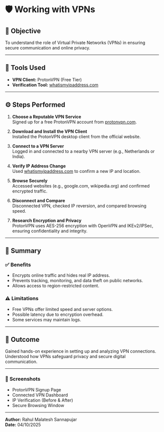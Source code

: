 # 🛡️ Working with VPNs

## 📄 Objective
To understand the role of Virtual Private Networks (VPNs) in ensuring secure communication and online privacy.

---

## 🧰 Tools Used
- **VPN Client:** ProtonVPN (Free Tier)  
- **Verification Tool:** [whatismyipaddress.com](https://www.whatismyipaddress.com)

---

## ⚙️ Steps Performed

1. **Choose a Reputable VPN Service**  
   Signed up for a free ProtonVPN account from [protonvpn.com](https://protonvpn.com).

2. **Download and Install the VPN Client**  
   Installed the ProtonVPN desktop client from the official website.

3. **Connect to a VPN Server**  
   Logged in and connected to a nearby VPN server (e.g., Netherlands or India).

4. **Verify IP Address Change**  
   Used [whatismyipaddress.com](https://www.whatismyipaddress.com) to confirm a new IP and location.

5. **Browse Securely**  
   Accessed websites (e.g., google.com, wikipedia.org) and confirmed encrypted traffic.

6. **Disconnect and Compare**  
   Disconnected VPN, checked IP reversion, and compared browsing speed.

7. **Research Encryption and Privacy**  
   ProtonVPN uses AES-256 encryption with OpenVPN and IKEv2/IPSec, ensuring confidentiality and integrity.

---

## 🔐 Summary

### ✅ **Benefits**
- Encrypts online traffic and hides real IP address.  
- Prevents tracking, monitoring, and data theft on public networks.  
- Allows access to region-restricted content.

### ⚠️ **Limitations**
- Free VPNs offer limited speed and server options.  
- Possible latency due to encryption overhead.  
- Some services may maintain logs.

---

## 🎯 **Outcome**
Gained hands-on experience in setting up and analyzing VPN connections.  
Understood how VPNs safeguard privacy and secure digital communication.

---

### 📸 **Screenshots**

- ProtonVPN Signup Page  
- Connected VPN Dashboard  
- IP Verification (Before & After)  
- Secure Browsing Window  

---

**Author:** Rahul Malatesh Sannapujar  
**Date:** 04/10/2025  
